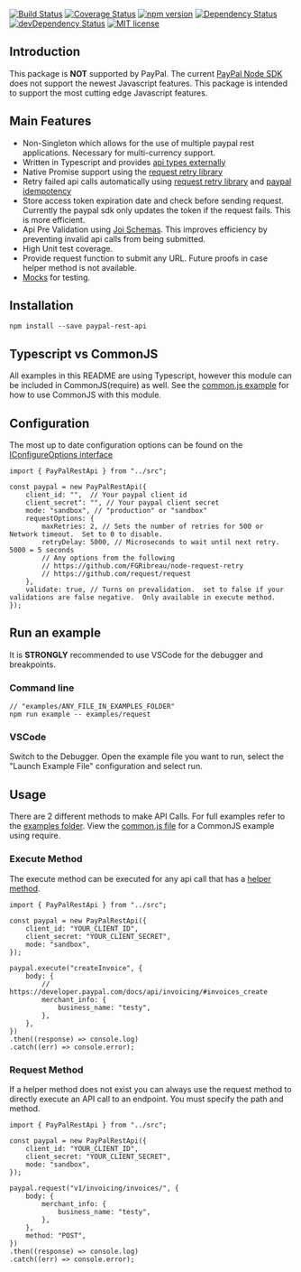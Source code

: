 [![Build Status](https://travis-ci.org/trainerbill/paypal-rest-api.svg?branch=master)](https://travis-ci.org/trainerbill/paypal-rest-api)
[![Coverage Status](https://coveralls.io/repos/github/trainerbill/paypal-rest-api/badge.svg?branch=master)](https://coveralls.io/github/trainerbill/paypal-rest-api?branch=master)
[![npm version](https://badge.fury.io/js/paypal-rest-api.svg)](https://badge.fury.io/js/paypal-rest-api)
[![Dependency Status](https://david-dm.org/trainerbill/paypal-rest-api.svg)](https://david-dm.org/trainerbill/paypal-rest-api)
[![devDependency Status](https://david-dm.org/trainerbill/paypal-rest-api/dev-status.svg)](https://david-dm.org/trainerbill/paypal-rest-api#info=devDependencies)
[![MIT license](http://img.shields.io/badge/license-MIT-brightgreen.svg)](http://opensource.org/licenses/MIT)

## Introduction

This package is **NOT** supported by PayPal.  The current [PayPal Node SDK](https://github.com/paypal/PayPal-node-SDK) does not support the newest Javascript features.  This package is intended to support the most cutting edge Javascript features.

## Main Features

- Non-Singleton which allows for the use of multiple paypal rest applications.  Necessary for multi-currency support.
- Written in Typescript and provides [api types externally](https://github.com/trainerbill/paypal-rest-api/tree/master/src/apitypes)
- Native Promise support using the [request retry library](https://github.com/FGRibreau/node-request-retry)
- Retry failed api calls automatically using [request retry library](https://github.com/FGRibreau/node-request-retry) and [paypal idempotency](https://developer.paypal.com/docs/integration/direct/express-checkout/integration-jsv4/best-practices/#process)
- Store access token expiration date and check before sending request.  Currently the paypal sdk only updates the token if the request fails.  This is more efficient.
- Api Pre Validation using [Joi Schemas](https://github.com/trainerbill/paypal-rest-api/tree/master/src/joi).  This improves efficiency by preventing invalid api calls from being submitted.
- High Unit test coverage.
- Provide request function to submit any URL.  Future proofs in case helper method is not available.
- [Mocks](https://github.com/trainerbill/paypal-rest-api/tree/master/src/mocks) for testing.

## Installation
```
npm install --save paypal-rest-api
```

## Typescript vs CommonJS
All examples in this README are using Typescript, however this module can be included in CommonJS(require) as well.  See the [common.js example](https://github.com/trainerbill/paypal-rest-api/blob/master/examples/common.js) for how to use CommonJS with this module.

## Configuration
The most up to date configuration options can be found on the [IConfigureOptions interface](https://github.com/trainerbill/paypal-rest-api/blob/master/src/api.ts)
```
import { PayPalRestApi } from "../src";

const paypal = new PayPalRestApi({
    client_id: "",  // Your paypal client id
    client_secret": "", // Your paypal client secret
    mode: "sandbox", // "production" or "sandbox"
    requestOptions: {
        maxRetries: 2, // Sets the number of retries for 500 or Network timeout.  Set to 0 to disable.
        retryDelay: 5000, // Microseconds to wait until next retry.  5000 = 5 seconds
        // Any options from the following
        // https://github.com/FGRibreau/node-request-retry
        // https://github.com/request/request
    },
    validate: true, // Turns on prevalidation.  set to false if your validations are false negative.  Only available in execute method.
});
```

## Run an example
It is **STRONGLY** recommended to use VSCode for the debugger and breakpoints.

### Command line
```
// "examples/ANY_FILE_IN_EXAMPLES_FOLDER"
npm run example -- examples/request
```

### VSCode
Switch to the Debugger.  Open the example file you want to run, select the "Launch Example File" configuration and select run.

## Usage
There are 2 different methods to make API Calls. For full examples refer to the [examples folder](https://github.com/trainerbill/paypal-rest-api/tree/master/examples).  View the [common.js file](https://github.com/trainerbill/paypal-rest-api/tree/master/examples/common.js) for a CommonJS example using require.

### Execute Method
The execute method can be executed for any api call that has a [helper method](https://github.com/trainerbill/paypal-rest-api/tree/master/examples/src/helpers.ts).
```
import { PayPalRestApi } from "../src";

const paypal = new PayPalRestApi({
    client_id: "YOUR_CLIENT_ID",
    client_secret: "YOUR_CLIENT_SECRET",
    mode: "sandbox",
});

paypal.execute("createInvoice", {
    body: {
        // https://developer.paypal.com/docs/api/invoicing/#invoices_create
        merchant_info: {
            business_name: "testy",
        },
    },
})
.then((response) => console.log)
.catch((err) => console.error);
```

### Request Method 
If a helper method does not exist you can always use the request method to directly execute an API call to an endpoint.  You must specify the path and method.

```
import { PayPalRestApi } from "../src";

const paypal = new PayPalRestApi({
    client_id: "YOUR_CLIENT_ID",
    client_secret: "YOUR_CLIENT_SECRET",
    mode: "sandbox",
});

paypal.request("v1/invoicing/invoices/", {
    body: {
        merchant_info: {
            business_name: "testy",
        },
    },
    method: "POST",
})
.then((response) => console.log)
.catch((err) => console.error);
```
